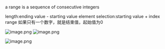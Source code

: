  a range is a sequence of consecutive integers

length:ending value - starting value
element selection:starting value + index
range 如果只有一个数字，就是结束值，起始值为0

![image.png](https://cdn.jsdelivr.net/gh/hoo01/image_auto/20250228161506.png)
![image.png](https://cdn.jsdelivr.net/gh/hoo01/image_auto/20250228161513.png)

![image.png](https://cdn.jsdelivr.net/gh/hoo01/image_auto/20250228161520.png)
